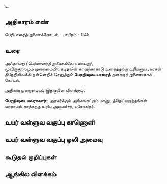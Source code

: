 உ


## அதிகாரம் எண்

பெரியாரைத் துணைக்கோடல் - பாயிரம் - 045

## உரை

அஃதாவது _(பெரியாரைத் துணைக்கோடலாவது)_,  
மூவிருகுற்றமும் முறைமையிற் கடிதலின் காவற்சாகாடு உகைத்தற்கு உரியனாய அரசன்  
தீநெறிவிலக்கி நன்னெறிச் செலுத்தும் **பேரறிவுடையாரைத்** தனக்குத் துணையாகக் கோடல்.  

அதிகாரமுறைமையும் இதனானே விளங்கும்.  

**பேரறிவுடையவராவார்**- அரசர்க்கும் அங்கங்கட்கும் மானுடத்தெய்வகுற்றங்கள் வாராமல் காத்தற்கு உரிய அமைச்சர், புரோகிதர்.


## உயர் வள்ளுவ வகுப்பு காணொளி


## உயர் வள்ளுவ வகுப்பு ஒலி அமைவு 


## கூடுதல் குறிப்புகள்


## ஆங்கில விளக்கம்

